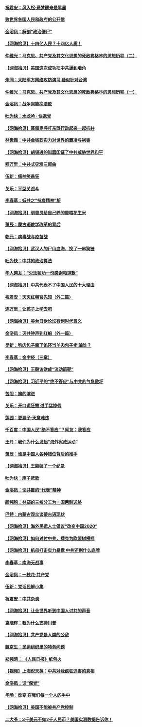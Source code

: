 #### [祝君安：风入松‧恶梦醒来是早晨](../pages/nsc993/n12401953.md) 
#### [致世界各国人民和政府的公开信](../pages/nsc993/n12401824.md) 
#### [金浴凤：解剖“政治僵尸”](../pages/nsc993/n12401808.md) 
#### [【网海拾贝】十四亿人民？十四亿人质！](../pages/nsc993/n12401708.md) 
#### [仲维光：马克思、共产党及其文化思想的死敌弗格林的思想历程（二）](../pages/nsc993/n12399107.md) 
#### [【网海拾贝】美国这次成功把中共逼到墙角](../pages/nsc993/n12400173.md) 
#### [朱同：大陆军方网络攻防演习 疑似针对台湾](../pages/nsc993/n12399868.md) 
#### [仲维光：马克思、共产党及其文化思想的死敌弗格林的思想历程（一）](../pages/nsc993/n12398341.md) 
#### [金浴凤：战争岂能挽溃败](../pages/nsc993/n12398855.md) 
#### [吐为快：水龙吟 · 快退党](../pages/nsc993/n12398849.md) 
#### [【网海拾贝】蓬佩奥呼吁东盟行动起来一起抗共](../pages/nsc993/n12398291.md) 
#### [林傲霜：中共金钱软实力对世界的霸凌与祸害](../pages/nsc993/n12397515.md) 
#### [【网海拾贝】胡锡进的叫嚣印证了中共威胁世界和平](../pages/nsc993/n12397455.md) 
#### [程万里：中共式灾难三部曲](../pages/nsc993/n12397106.md) 
#### [伍新：瘟神笑愚狂](../pages/nsc993/n12397052.md) 
#### [关乐：平型关战斗](../pages/nsc993/n12395387.md) 
#### [李春草：妖共之“抗疫精神”析](../pages/nsc993/n12395240.md) 
#### [【网海拾贝】驯兽员给自己养的兽喂花生米](../pages/nsc993/n12393919.md) 
#### [萧辰：蒙古语教学改革的背后](../pages/nsc993/n12393677.md) 
#### [乾元：病毒战与疫苗战](../pages/nsc993/n12393107.md) 
#### [【网海拾贝】武汉人的尸山血海，换了一串狗链](../pages/nsc993/n12393043.md) 
#### [吐为快：中共的政治算法](../pages/nsc993/n12390506.md) 
#### [华人网友：“欠法轮功一份感谢和道歉”](../pages/nsc993/n12390098.md) 
#### [【网海拾贝】中共代表不了中国人民的十大理由](../pages/nsc993/n12388155.md) 
#### [祝君安：天灭红朝官先知（外二篇）](../pages/nsc993/n12387957.md) 
#### [连万里：让孩子上学去吧](../pages/nsc993/n12385309.md) 
#### [【网海拾贝】美台日欧论坛有划时代意义](../pages/nsc993/n12385232.md) 
#### [金浴凤：灭共钟声到红船（外一篇）](../pages/nsc993/n12385154.md) 
#### [吴新：狗肉包子露了馅还当羊肉包子卖 骗谁？](../pages/nsc993/n12385133.md) 
#### [李春草：金字经（三章）](../pages/nsc993/n12383691.md) 
#### [【网海拾贝】王毅访欧成“流动箭靶”](../pages/nsc993/n12383338.md) 
#### [【网海拾贝】习近平的“绝不答应”与中共的气急败坏](../pages/nsc993/n12382819.md) 
#### [苦胆：摘的演进](../pages/nsc993/n12382619.md) 
#### [关乐：开口谎狂撒 过手猛掺假](../pages/nsc993/n12382604.md) 
#### [莲园：更漏子‧天意难违](../pages/nsc993/n12382598.md) 
#### [千百度：中国人民“绝不答应”？网友：我答应](../pages/nsc993/n12382024.md) 
#### [王丹：我们为什么发起“海外宪政运动”](../pages/nsc993/n12380286.md) 
#### [萧辰：谁是中国人各种错位背后的推手](../pages/nsc993/n12379800.md) 
#### [【网海拾贝】王毅破了一个纪录](../pages/nsc993/n12379251.md) 
#### [吐为快：庚子悲歌](../pages/nsc993/n12378821.md) 
#### [金浴凤：论共匪的“代表”精神](../pages/nsc993/n12377546.md) 
#### [颜纯钩：林郑的三权分工为一国两制送终](../pages/nsc993/n12377306.md) 
#### [巴特：内蒙古观众谈蒙古语现状](../pages/nsc993/n12376923.md) 
#### [【网海拾贝】海外民运人士倡议“改变中国2020”](../pages/nsc993/n12376682.md) 
#### [【网海拾贝】如何对付中共，捷克为欧盟树榜样](../pages/nsc993/n12374209.md) 
#### [【网海拾贝】航母打击实力暴露 中共还剩什么底牌](../pages/nsc993/n12371825.md) 
#### [李春草：南海无战事](../pages/nsc993/n12371159.md) 
#### [金浴凤：一枝花·共产党](../pages/nsc993/n12368757.md) 
#### [伍新：党话民解小集](../pages/nsc993/n12366907.md) 
#### [祝君安：中共杂谈](../pages/nsc993/n12366076.md) 
#### [【网海拾贝】让全世界听到中国人讨共的声音](../pages/nsc993/n12365569.md) 
#### [袁晓辉：我为什么支持川普](../pages/nsc993/n12362670.md) 
#### [【网海拾贝】共产党是人类的公敌](../pages/nsc993/n12363182.md) 
#### [魏京生：民运组织里的特务问题](../pages/nsc993/n12363010.md) 
#### [郑纯清： 《人民日报》纸包火](../pages/nsc993/n12362706.md) 
#### [【视频】上海倪天英：中共对我疯狂迫害的真相](../pages/nsc993/n12356341.md) 
#### [金浴凤：话“保党”](../pages/nsc993/n12361867.md) 
#### [华旸：改变 在我们每一个人的手中](../pages/nsc993/n12361774.md) 
#### [【网海拾贝】美国不能被共产党控制](../pages/nsc993/n12360271.md) 
#### [二大爷：3千美元不如2千人民币？美国实测数据告诉你！](../pages/nsc993/n12358563.md) 
